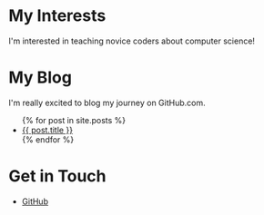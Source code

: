 # My Interests
I'm interested in teaching novice coders about computer science!

# My Blog
I'm really excited to blog my journey on GitHub.com.
<ul>
{% for post in site.posts %}
    <li>
        <a href="{{ post.url }}">{{ post.title }}</a>
    </li>
{% endfor %}
</ul>

# Get in Touch
<ul>
<li><a href="https://github.com/{{ site.github_username }}"> GitHub</a></li>
</ul>